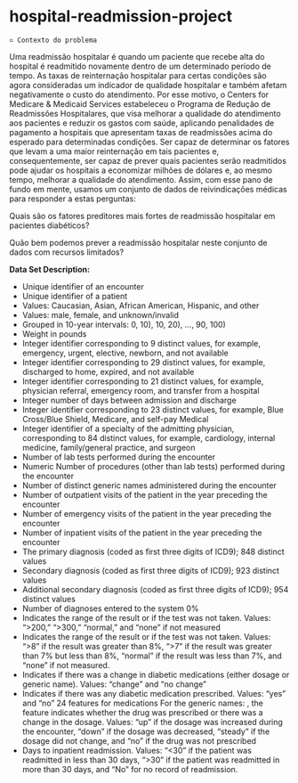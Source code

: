 # hospital-readmission-project

    ▫ Contexto do problema

Uma readmissão hospitalar é quando um paciente que recebe alta do hospital é readmitido novamente dentro de um determinado período de tempo. As taxas de reinternação hospitalar para certas condições são agora consideradas um indicador de qualidade hospitalar e também afetam negativamente o custo do atendimento. Por esse motivo, o Centers for Medicare & Medicaid Services estabeleceu o Programa de Redução de Readmissões Hospitalares, que visa melhorar a qualidade do atendimento aos pacientes e reduzir os gastos com saúde, aplicando penalidades de pagamento a hospitais que apresentam taxas de readmissões acima do esperado para determinadas condições. 
Ser capaz de determinar os fatores que levam a uma maior reinternação em tais pacientes e, consequentemente, ser capaz de prever quais pacientes serão readmitidos pode ajudar os hospitais a economizar milhões de dólares e, ao mesmo tempo, melhorar a qualidade do atendimento. Assim, com esse pano de fundo em mente, usamos um conjunto de dados de reivindicações médicas para responder a estas perguntas:

Quais são os fatores preditores mais fortes de readmissão hospitalar em pacientes diabéticos?

Quão bem podemos prever a readmissão hospitalar neste conjunto de dados com recursos limitados?

<b>Data Set Description:</b>

- Unique identifier of an encounter
- Unique identifier of a patient
- Values: Caucasian, Asian, African American, Hispanic, and other
- Values: male, female, and unknown/invalid
- Grouped in 10-year intervals: 0, 10), 10, 20), …, 90, 100)
- Weight in pounds
- Integer identifier corresponding to 9 distinct values, for example, emergency, urgent, elective, newborn, and not available
- Integer identifier corresponding to 29 distinct values, for example, discharged to home, expired, and not available
- Integer identifier corresponding to 21 distinct values, for example, physician referral, emergency room, and transfer from a hospital
- Integer number of days between admission and discharge
- Integer identifier corresponding to 23 distinct values, for example, Blue Cross/Blue Shield, Medicare, and self-pay Medical
- Integer identifier of a specialty of the admitting physician, corresponding to 84 distinct values, for example, cardiology, internal medicine, family/general practice, and surgeon
- Number of lab tests performed during the encounter
- Numeric Number of procedures (other than lab tests) performed during the encounter
- Number of distinct generic names administered during the encounter
- Number of outpatient visits of the patient in the year preceding the encounter
- Number of emergency visits of the patient in the year preceding the encounter
- Number of inpatient visits of the patient in the year preceding the encounter
- The primary diagnosis (coded as first three digits of ICD9); 848 distinct values
- Secondary diagnosis (coded as first three digits of ICD9); 923 distinct values
- Additional secondary diagnosis (coded as first three digits of ICD9); 954 distinct values
- Number of diagnoses entered to the system 0%
- Indicates the range of the result or if the test was not taken. Values: “>200,” “>300,” “normal,” and “none” if not measured
- Indicates the range of the result or if the test was not taken. Values: “>8” if the result was greater than 8%, “>7” if the result was greater than 7% but less than 8%, “normal” if the result was less than 7%, and “none” if not measured.
- Indicates if there was a change in diabetic medications (either dosage or generic name). Values: “change” and “no change”
- Indicates if there was any diabetic medication prescribed. Values: “yes” and “no”
24 features for medications For the generic names: , the feature indicates whether the drug was prescribed or there was a change in the dosage. Values: “up” if the dosage was increased during the encounter, “down” if the dosage was decreased, “steady” if the dosage did not change, and “no” if the drug was not prescribed
- Days to inpatient readmission. Values: “<30” if the patient was readmitted in less than 30 days, “>30” if the patient was readmitted in more than 30 days, and “No” for no record of readmission.
